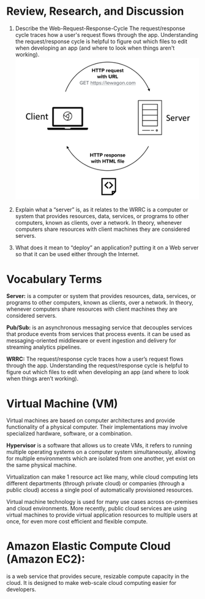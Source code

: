 # Review, Research, and Discussion

1. Describe the Web-Request-Response-Cycle
The request/response cycle traces how a user's request flows through the app. Understanding the request/response cycle is helpful to figure out which files to edit when developing an app (and where to look when things aren't working).
![wrrc](https://raw.githubusercontent.com/lewagon/mooc-images/master/bootcamp-prep/client_server_cycle.png)

2. Explain what a “server” is, as it relates to the WRRC
is a computer or system that provides resources, data, services, or programs to other computers, known as clients, over a network. In theory, whenever computers share resources with client machines they are considered servers.

3. What does it mean to “deploy” an application?
putting it on a Web server so that it can be used either through the Internet.

# Vocabulary Terms

**Server:** is a computer or system that provides resources, data, services, or programs to other computers, known as clients, over a network. In theory, whenever computers share resources with client machines they are considered servers.

**Pub/Sub:** is an asynchronous messaging service that decouples services that produce events from services that process events. it can be used as messaging-oriented middleware or event ingestion and delivery for streaming analytics pipelines.

**WRRC:** The request/response cycle traces how a user’s request flows through the app. Understanding the request/response cycle is helpful to figure out which files to edit when developing an app (and where to look when things aren’t working).

# Virtual Machine (VM)
Virtual machines are based on computer architectures and provide functionality of a physical computer. Their implementations may involve specialized hardware, software, or a combination.

**Hypervisor** is a software that allows us to create VMs,  it refers to running multiple operating systems on a computer system simultaneously, allowing for multiple environments which are isolated from one another, yet exist on the same physical machine.

Virtualization can make 1 resource act like many, while cloud computing lets different departments (through private cloud) or companies (through a public cloud) access a single pool of automatically provisioned resources.

Virtual machine technology is used for many use cases across on-premises and cloud environments. More recently, public cloud services are using virtual machines to provide virtual application resources to multiple users at once, for even more cost efficient and flexible compute.

# Amazon Elastic Compute Cloud (Amazon EC2):
is a web service that provides secure, resizable compute capacity in the cloud. It is designed to make web-scale cloud computing easier for developers. 



